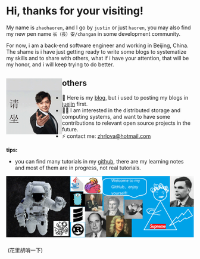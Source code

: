 # Hi, thanks for your visiting!

My name is `zhaohaoren`, and I go by `justin` or just `haoren`, you may also find my new pen name `长（長）安/changan` in some development community. 

For now, i am a back-end software engineer and working in Beijing, China. The shame is i have just getting ready to write some blogs to systematize my skills and to share with others, what if i have your attention, that will be my honor, and i will keep trying to do better.


## others <img align="left" width="150" height="150" src="https://github.com/zhaohaoren/zhaohaoren/blob/master/zhaohaoren/01.gif?raw=true">

- 👋 Here is my [blog](http://www.zhaohaoren.top/), but i used to posting my blogs in [juejin](https://juejin.im/user/2814346130104173/posts) first.
- ✍🏾 I am interested in the distributed storage and computing systems, and want to have some contributions to relevant open source projects in the future.
- ⚡ contact me: zhrlova@hotmail.com  

**tips:**

- you can find many tutorials in my [github](https://github.com/zhaohaoren), there are my learning notes and most of them are in progress, not real tutorials.

<img src="https://github.com/zhaohaoren/zhaohaoren/blob/master/gh-header-image-cropped.png?raw=true" alt="hi there!">

​																																																														(花里胡哨一下)





